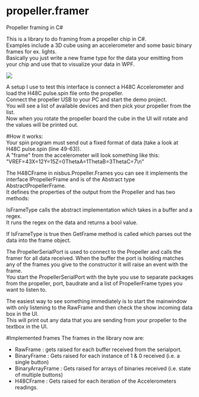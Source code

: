propeller.framer
================

Propeller framing in C#  
  
This is a library to do framing from a propeller chip in C#.  
Examples include a 3D cube using an accelerometer and some basic binary frames for ex. lights.  
Basically you just write a new frame type for the data your emitting from your chip and use that to visualize your data in WPF.  
  
<img src="https://raw.github.com/nisbus/propeller.framer/master/propeller%20UI.png"></img>  
  
A setup I use to test this interface is connect a H48C Accelerometer and load the H48C pulse.spin file onto the propeller.  
Connect the propeller USB to your PC and start the demo project.  
You will see a list of available devices and then pick your propeller from the list.  
Now when you rotate the propeller board the cube in the UI will rotate and the values will be printed out.  
  
#How it works:  
Your spin program must send out a fixed format of data (take a look at H48C pulse.spin (line 49-63)).  
A "frame" from the accelerometer will look something like this:
"VREF=43X=12Y=15Z=0ThetaA=1ThetaB=3ThetaC=7\n"
  
The H48CFrame in nisbus.Propeller.Frames you can see it implements the interface IPropellerFrame and is of the Abstract type AbstractPropellerFrame.  
It defines the properties of the output from the Propeller and has two methods:
  
  IsFrameType calls the abstract implementation which takes in a buffer and a regex.  
  It runs the regex on the data and returns a bool value.  
  
  If IsFrameType is true then GetFrame method is called which parses out the data into the frame object.  
  
The PropellerSerialPort is used to connect to the Propeller and calls the framer for all data received.
When the buffer the port is holding matches any of the frames you give to the constructor it will raise an event
with the frame.  
You start the PropellerSerialPort with the byte you use to separate packages from the propeller, port, baudrate and a list of PropellerFrame types you want to listen to.  
  
The easiest way to see something immediately is to start the mainwindow with only listening to the RawFrame and then check the show incoming data box in the UI.  
This will print out any data that you are sending from your propeller to the textbox in the UI.  

#Implemented frames
The frames in the library now are:

+ RawFrame : gets raised for each buffer received from the serialport.  
+ BinaryFrame : Gets raised for each instance of 1 & 0 received (i.e. a single button)  
+ BinaryArrayFrame : Gets raised for arrays of binaries received (i.e. state of multiple buttons)  
+ H48CFrame : Gets raised for each iteration of the Accelerometers readings.  

